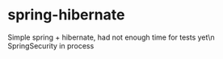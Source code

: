 # spring-hibernate
Simple spring + hibernate, had not enough time for tests yet\n
SpringSecurity in process
